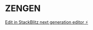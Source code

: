 # ZENGEN

[Edit in StackBlitz next generation editor ⚡️](https://stackblitz.com/~/github.com/Bluenot3/ZENGEN)